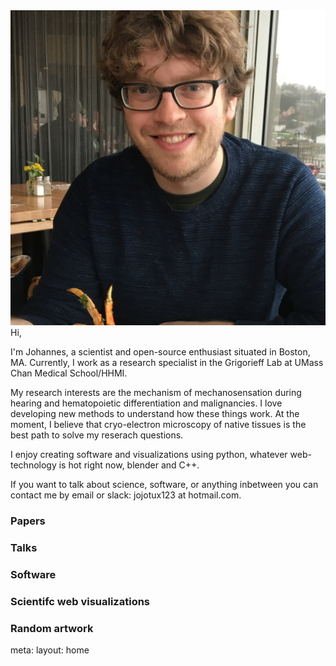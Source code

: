 <img src="/me.jpg" class="w-48 m-auto rounded-full shadow-2xl"/>
Hi,

I'm Johannes, a scientist and open-source enthusiast situated in Boston, MA. Currently, I work as a research specialist in the Grigorieff Lab at UMass Chan Medical School/HHMI.

My research interests are the mechanism of mechanosensation during hearing and hematopoietic differentiation and malignancies. I love developing new methods to understand how these things work. At the moment, I believe that cryo-electron microscopy of native tissues is the best path to solve my reserach questions.

I enjoy creating software and visualizations using python, whatever web-technology is hot right now, blender and C++. 

If you want to talk about science, software, or anything inbetween you can contact me by email or slack: jojotux123 at hotmail.com.  

### Papers

<PaperList ></PaperList>

### Talks

### Software

### Scientifc web visualizations

<VisList></VisList>

### Random artwork


<route lang="yaml">
meta:
  layout: home
</route>